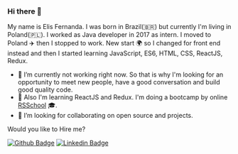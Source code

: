### Hi there 👋
My name is Elis Fernanda. I was born in Brazil(:brazil:) but currently I'm living in Poland(:poland:). I worked as Java developer in 2017 as intern. I moved to Poland :airplane: then I stopped to work. New start :earth_africa: so I changed for front end instead and then I started learning JavaScript, ES6, HTML, CSS, ReactJS, Redux.

- 🔭 I’m currently  not working right now. So that is why I'm looking for an opportunity to meet new people, have a good conversation and build good  quality code.
- 🌱 Also I'm learning ReactJS and Redux. I'm doing a bootcamp by online [RSSchool](https://rs.school/poland/) :mortar_board:. 
- 👯 I’m looking for collaborating on open source and projects.

Would you like to Hire me?

[![Github Badge](https://img.shields.io/badge/-Github-000?style=flat-square&logo=Github&logoColor=white&link=https://github.com/elisses)](https://github.com/elisses)
[![Linkedin Badge](https://img.shields.io/badge/-LinkedIn-blue?style=flat-square&logo=Linkedin&logoColor=white&link=https://www.linkedin.com/in/elisfernanda)](https://www.linkedin.com/in/elisfernanda)

